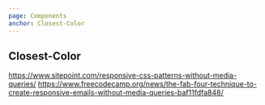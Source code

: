 ```yaml
---
page: Components
anchor: Closest-Color
---
```


## Closest-Color

https://www.sitepoint.com/responsive-css-patterns-without-media-queries/
https://www.freecodecamp.org/news/the-fab-four-technique-to-create-responsive-emails-without-media-queries-baf11fdfa848/

<blu-closestcolor selfdocument></blu-closestcolor>
